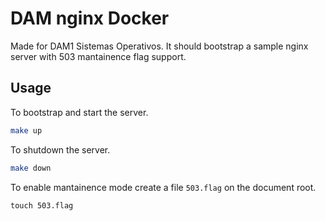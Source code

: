 # DAM nginx Docker

Made for DAM1 Sistemas Operativos. It should bootstrap a sample nginx server with 503 mantainence flag support.

## Usage

To bootstrap and start the server.

```bash
make up
```

To shutdown the server.

```bash
make down
```

To enable mantainence mode create a file `503.flag` on the document root.

```
touch 503.flag
```
